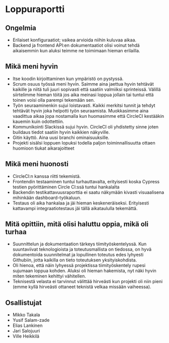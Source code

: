 # Loppuraportti

## Ongelmia

* Erilaiset konfiguraatiot; vaikea arvioida niihin kuluvaa aikaa.  
* Backend ja frontend API:en dokumentaatiot olisi voinut tehdä aikaisemmin kun aluksi teimme ne toimimaan hieman erilailla.

## Mikä meni hyvin

* Itse koodin kirjoittaminen kun ympäristö on pystyssä.  
* Scrum osuus työssä meni hyvin. Saimme aina jaettua hyvin tehtävät kaikille ja niitä tuli juuri sopivasti että saatiin valmiiksi sprinteissä. Välillä siirtelimme hieman töitä jos aika meinasi loppua jollain tai tuntui että toinen voisi olla parempi tekemään sen. 
* Työn seuraaminenkin sujui loistavasti. Kaikki merkitsi tunnit ja tehdyt tehtävät hyvin joka helpotti työn seuraamista. Muokkasimme aina vaadittua aikaa jopa nostamalla kun huomasimme että CircleCI kestääkin kauemin kuin odottettiin.  
* Kommunikointi Slackissä sujui hyvin. CircleCI oli yhdistetty sinne joten buildaus tiedot saatiin hyvin kaikkien näkyville.  
* Gitin käyttö. Aina uusi branchi ominaisuuksille.
* Projekti sisälsi loppuen lopuksi todella paljon toiminnallisuutta ottaen huomioon tiukat aikarajoitteet

## Mikä meni huonosti

* CircleCI:n kanssa riitti tekemistä.
* Frontendin testaaminen tuntui turhauttavalta, erityisesti koska Cypress testien pyörittäminen Circle CI:ssä tuntui hankalalta
* Backendin testikattavuusraporttia ei saatu näkymään kivasti visuaalisena mihinkään dashboard-työkaluun.
* Testaus oli aika hankalaa ja jäi hieman keskeneräiseksi. Erityisesti kattavampi integraatiotestaus jäi tällä aikataululla tekemättä.  

## Mitä opittiin, mitä olisi haluttu oppia, mikä oli turhaa

* Suunnittelun ja dokumentaation tärkeys tiimityöskentelyssä. Kun suuntaviivat teknologioista ja toteutusmallista on tiedossa, on hyvä dokumentoida suunnitelmat ja lopullinen toteutus edes lyhyesti Githubiin, jotta kaikilla on tieto toteutuksen yksityiskohdista. 
* Oli hienoa, että näin lyhyessä projektissa tiimityöskentely rupesi sujumaan loppua kohden. Aluksi oli hieman hakemista, nyt näki hyvin miten tekeminen kehittyi vähitellen.  
* Teknisestä velasta ei tarvinnut välittää hirveästi kun projekti oli niin pieni (emme kyllä hirveästi ottaneet teknistä velkaa missään vaiheessa).

## Osallistujat

* Mikko Takala
* Yusif Salam-zade
* Elias Lankinen
* Jari Salojuuri
* Ville Heikkilä
